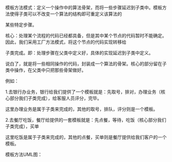 模板方法模式：定义一个操作中的算法骨架，而将一些步骤延迟到子类中。模板方法使得子类可以不改变一个算法的结构即可重定义该算法的

某些特定步骤。

核心：处理某个流程的代码已经都具备，但是其中某个节点的代码暂时不能确定。因此，我们采用工厂方法模式，将这个节点的代码实现转移给

子类完成。即：处理步骤在父类中定义好，具体的实现延迟到子类中定义。

说白了，就是将一些相同操作的代码，封装成一个算法的骨架。核心的部分留在子类中操作，在父类中只把那些骨架做好。

例如：

1.去银行办业务，银行给我们提供了一个模板就是：先取号，排对，办理业务（核心部分我们子类完成），给客服人员评分，完毕。

   这里办理业务是属于子类来完成的，其他的取号，排队，评分则是一个模板。

2.去餐厅吃饭，餐厅给提供的一套模板就是：先点餐，等待，吃饭（核心部分我们子类完成），买单

   这里吃饭是属于子类来完成的，其他的点餐，买单则是餐厅提供给我们客户的一个模板。

模板方法UML图：
